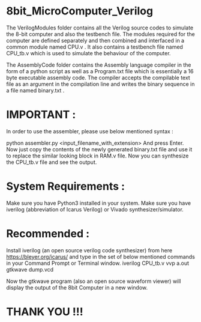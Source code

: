 # 8bit_MicroComputer_Verilog
  The VerilogModules folder contains all the Verilog source codes to simulate the 8-bit computer and also the testbench file.
  The modules required for the computer are defined separately and then combined and interfaced in a common module named CPU.v .
  It also contains a testbench file named CPU_tb.v which is used to simulate the behaviour of the computer.

  The AssemblyCode folder contains the Assembly language compiler in the form of a python script as well as a Program.txt file which is essentially a 16 byte executable assembly code. The compiler accepts the compilable text file as an argument in the compilation line and writes the binary sequence in a file named binary.txt .

# IMPORTANT : 
  In order to use the assembler, please use below mentioned syntax :
  
  python assembler.py <input_filename_with_extension>
  And press Enter.
  Now just copy the contents of the newly generated binary.txt file and use it to replace the similar looking block in RAM.v file.
  Now you can synthesize the CPU_tb.v file and see the output.


# System Requirements :
  Make sure you have Python3 installed in your system.
  Make sure you have iverilog (abbreviation of Icarus Verilog) or Vivado synthesizer/simulator.


# Recommended :
  Install iverilog (an open source verilog code synthesizer) from here <https://bleyer.org/icarus/> and type in the set of below mentioned commands in your Command Prompt or Terminal window.
  iverilog CPU_tb.v
  vvp a.out
  gtkwave dump.vcd
  
  Now the gtkwave program (also an open source waveform viewer) will display the output of the 8bit Computer in a new window.


# THANK YOU !!!
